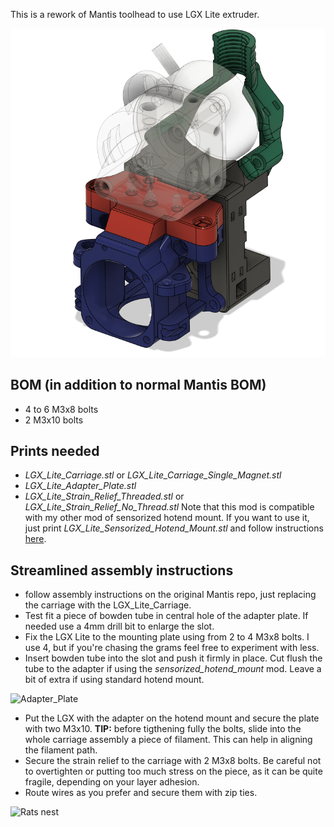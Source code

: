 This is a rework of Mantis toolhead to use LGX Lite extruder.

![CAD](./Images/Assembly.PNG)


## BOM (in addition to normal Mantis BOM)
- 4 to 6 M3x8 bolts 
- 2 M3x10 bolts

## Prints needed
- *LGX_Lite_Carriage.stl* or *LGX_Lite_Carriage_Single_Magnet.stl* 
- *LGX_Lite_Adapter_Plate.stl*
- *LGX_Lite_Strain_Relief_Threaded.stl* or *LGX_Lite_Strain_Relief_No_Thread.stl*
Note that this mod is compatible with my other mod of sensorized hotend mount. If you want to use it, just print *LGX_Lite_Sensorized_Hotend_Mount.stl* and follow instructions [here](https://github.com/TheWarolf/Voron-Personal-Mods/tree/main/V2/Long_Mantis_Toolhead/Sensorized_Hotend_Mount).

## Streamlined assembly instructions
- follow assembly instructions on the original Mantis repo, just replacing the carriage with the LGX_Lite_Carriage. 
- Test fit a piece of bowden tube in central hole of the adapter plate. If needed use a 4mm drill bit to enlarge the slot.
- Fix the LGX Lite to the mounting plate using from 2 to 4 M3x8 bolts. I use 4, but if you're chasing the grams feel free to experiment with less.
- Insert bowden tube into the slot and push it firmly in place. Cut flush the tube to the adapter if using the *sensorized_hotend_mount* mod. Leave a bit of extra if using standard hotend mount.

![Adapter_Plate](/Images/MountignPlate.jpg)

- Put the LGX with the adapter on the hotend mount and secure the plate with two M3x10. **TIP:** before tigthening fully the bolts, slide into the whole carriage assembly a piece of filament. This can help in aligning the filament path.
- Secure the strain relief to the carriage with 2 M3x8 bolts. Be careful not to overtighten or putting too much stress on the piece, as it can be quite fragile, depending on your layer adhesion.
- Route wires as you prefer and secure them with zip ties.

![Rats nest](/Images/AssembledToolhead.jpg)
